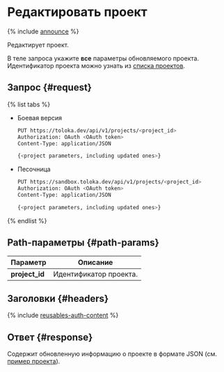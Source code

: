 # Редактировать проект

{% include [announce](../_includes/announce.md) %}

Редактирует проект.

В теле запроса укажите **все** параметры обновляемого проекта. Идентификатор проекта можно узнать из [списка проектов](get-prj-list.md).

## Запрос {#request}

{% list tabs %}

- Боевая версия

    ```bash
    PUT https://toloka.dev/api/v1/projects/<project_id>
    Authorization: OAuth <OAuth token>
    Content-Type: application/JSON

    {<project parameters, including updated ones>}
    ```

- Песочница

    ```bash
    PUT https://sandbox.toloka.dev/api/v1/projects/<project_id>
    Authorization: OAuth <OAuth token>
    Content-Type: application/JSON

    {<project parameters, including updated ones>}
    ```

{% endlist %}

## Path-параметры {#path-params}

Параметр | Описание
----- | -----
**project_id** | Идентификатор проекта.

## Заголовки {#headers}

{% include [reusables-auth-content](../_includes/reusables/id-reusables/auth-content.md) %}

## Ответ {#response}

Содержит обновленную информацию о проекте в формате JSON (см. [пример проекта](create-prj.md#body)).